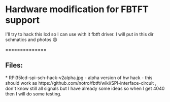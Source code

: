 # Hardware modification for FBTFT support

I'll try to hack this lcd so I can use with it fbtft driver.
I will put in this dir schmatics and photos :smile:

==============
<h2>Files:</h2>
* RPi35lcd-spi-sch-hack-v2alpha.jpg - alpha version of hw hack - this should work as https://github.com/notro/fbtft/wiki/SPI-interface-circuit , don't know still all signals but I have already some ideas so when I get 4040 then I will do some testing.
